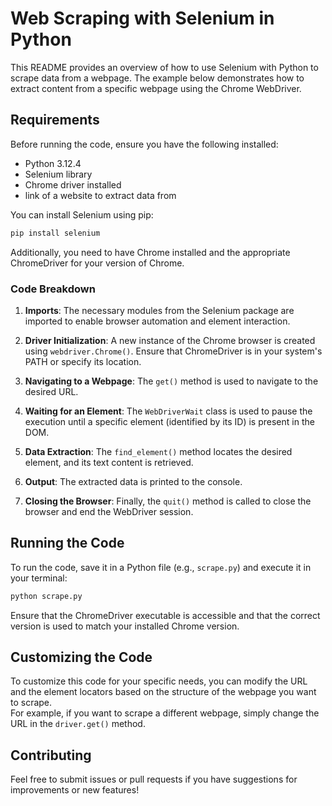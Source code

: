 # Web Scraping with Selenium in Python

This README provides an overview of how to use Selenium with Python to scrape data from a webpage. The example below demonstrates how to extract content from a specific webpage using the Chrome WebDriver.

## Requirements

Before running the code, ensure you have the following installed:

- Python 3.12.4
- Selenium library
- Chrome driver installed
- link of a website to extract data from

You can install Selenium using pip:

```bash
pip install selenium
```

Additionally, you need to have Chrome installed and the appropriate ChromeDriver for your version of Chrome. 


### Code Breakdown

1. **Imports**: The necessary modules from the Selenium package are imported to enable browser automation and element interaction.

2. **Driver Initialization**: A new instance of the Chrome browser is created using `webdriver.Chrome()`. Ensure that ChromeDriver is in your system's PATH or specify its location.

3. **Navigating to a Webpage**: The `get()` method is used to navigate to the desired URL.

4. **Waiting for an Element**: The `WebDriverWait` class is used to pause the execution until a specific element (identified by its ID) is present in the DOM.

5. **Data Extraction**: The `find_element()` method locates the desired element, and its text content is retrieved.

6. **Output**: The extracted data is printed to the console.

7. **Closing the Browser**: Finally, the `quit()` method is called to close the browser and end the WebDriver session.

## Running the Code

To run the code, save it in a Python file (e.g., `scrape.py`) and execute it in your terminal:

```bash
python scrape.py
```

Ensure that the ChromeDriver executable is accessible and that the correct version is used to match your installed Chrome version.

## Customizing the Code

To customize this code for your specific needs, you can modify the URL and the element locators based on the structure of the webpage you want to scrape.  
For example, if you want to scrape a different webpage, simply change the URL in the `driver.get()` method.

## Contributing
Feel free to submit issues or pull requests if you have suggestions for improvements or new features!
